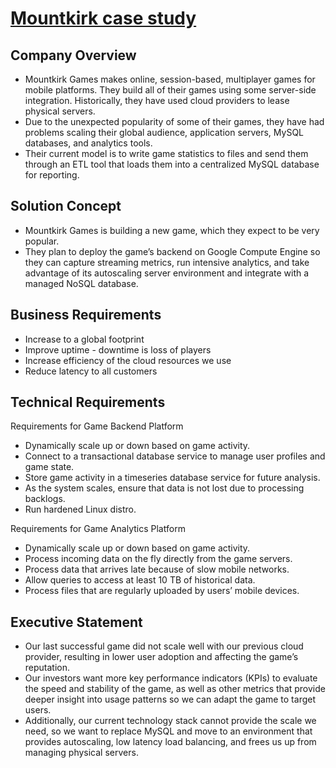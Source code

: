 # [Mountkirk case study][1]

## Company Overview
 - Mountkirk Games makes online, session-based, multiplayer games for mobile platforms. They build all of their games using some server-side integration. Historically, they have used cloud providers to lease physical servers.
 - Due to the unexpected popularity of some of their games, they have had problems scaling their global audience, application servers, MySQL databases, and analytics tools.
 - Their current model is to write game statistics to files and send them through an ETL tool that loads them into a centralized MySQL database for reporting.

## Solution Concept
 - Mountkirk Games is building a new game, which they expect to be very popular.
 - They plan to deploy the game’s backend on Google Compute Engine so they can capture streaming metrics, run intensive analytics, and take advantage of its autoscaling server environment and integrate with a managed NoSQL database.

## Business Requirements
  - Increase to a global footprint
  - Improve uptime - downtime is loss of players
  - Increase efficiency of the cloud resources we use
  - Reduce latency to all customers

## Technical Requirements
Requirements for Game Backend Platform
 - Dynamically scale up or down based on game activity.
 - Connect to a transactional database service to manage user profiles and game state.
 - Store game activity in a timeseries database service for future analysis.
 - As the system scales, ensure that data is not lost due to processing backlogs.
 - Run hardened Linux distro.

Requirements for Game Analytics Platform
 - Dynamically scale up or down based on game activity.
 - Process incoming data on the fly directly from the game servers.
 - Process data that arrives late because of slow mobile networks.
 - Allow queries to access at least 10 TB of historical data.
 - Process files that are regularly uploaded by users’ mobile devices.

## Executive Statement
 - Our last successful game did not scale well with our previous cloud provider, resulting in lower user adoption and affecting the game’s reputation.
 - Our investors want more key performance indicators (KPIs) to evaluate the speed and stability of the game, as well as other metrics that provide deeper insight into usage patterns so we can adapt the game to target users.
 - Additionally, our current technology stack cannot provide the scale we need, so we want to replace MySQL and move to an environment that provides autoscaling, low latency load balancing, and frees us up from managing physical servers.

[1]: https://cloud.google.com/certification/guides/cloud-architect/casestudy-mountkirkgames-rev2
